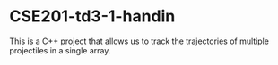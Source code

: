 # CSE201-td3-1-handin
 
This is a C++ project that allows us to track the trajectories of multiple projectiles in a single array.
